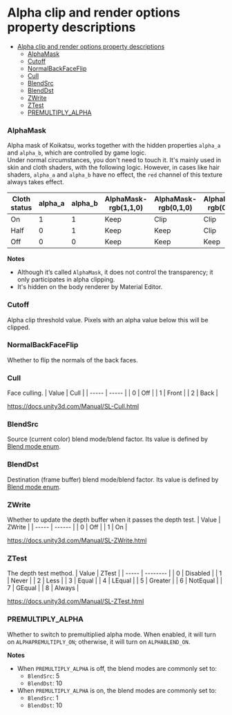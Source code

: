 # Alpha clip and render options property descriptions

- [Alpha clip and render options property descriptions](#alpha-clip-and-render-options-property-descriptions)
    - [AlphaMask](#alphamask)
    - [Cutoff](#cutoff)
    - [NormalBackFaceFlip](#normalbackfaceflip)
    - [Cull](#cull)
    - [BlendSrc](#blendsrc)
    - [BlendDst](#blenddst)
    - [ZWrite](#zwrite)
    - [ZTest](#ztest)
    - [PREMULTIPLY\_ALPHA](#premultiply_alpha)

### AlphaMask
Alpha mask of Koikatsu, works together with the hidden properties `alpha_a` and `alpha_b`, which are controlled by game logic.\
Under normal circumstances, you don't need to touch it. It's mainly used in skin and cloth shaders, with the following logic. 
However, in cases like hair shaders, `alpha_a` and `alpha_b` have no effect, the `red` channel of this texture always takes effect.

| Cloth status | alpha_a | alpha_b | AlphaMask-rgb(1,1,0) | AlphaMask-rgb(0,1,0) | AlphaMask-rgb(0,0,0) |
| ------------ | ------- | ------- | -------------------- | -------------------- | -------------------- |
| On           | 1       | 1       | Keep                 | Clip                 | Clip                 |
| Half         | 0       | 1       | Keep                 | Keep                 | Clip                 |
| Off          | 0       | 0       | Keep                 | Keep                 | Keep                 |

**Notes**
- Although it’s called `AlphaMask`, it does not control the transparency; it only participates in alpha clipping.
- It's hidden on the body renderer by Material Editor.

### Cutoff
Alpha clip threshold value. Pixels with an alpha value below this will be clipped.

### NormalBackFaceFlip
Whether to flip the normals of the back faces.

### Cull
Face culling.
| Value | Cull  |
| ----- | ----- |
| 0     | Off   |
| 1     | Front |
| 2     | Back  |

https://docs.unity3d.com/Manual/SL-Cull.html

### BlendSrc
Source (current color) blend mode/blend factor. Its value is defined by [Blend mode enum](blend_mode.md#blend-mode-enum). 

### BlendDst
Destination (frame buffer) blend mode/blend factor. Its value is defined by [Blend mode enum](blend_mode.md#blend-mode-enum). 

### ZWrite
Whether to update the depth buffer when it passes the depth test.
| Value | ZWrite |
| ----- | ------ |
| 0     | Off    |
| 1     | On     |

https://docs.unity3d.com/Manual/SL-ZWrite.html

### ZTest
The depth test method.
| Value | ZTest    |
| ----- | -------- |
| 0     | Disabled |
| 1     | Never    |
| 2     | Less     |
| 3     | Equal    |
| 4     | LEqual   |
| 5     | Greater  |
| 6     | NotEqual |
| 7     | GEqual   |
| 8     | Always   |

https://docs.unity3d.com/Manual/SL-ZTest.html

### PREMULTIPLY_ALPHA
Whether to switch to premultiplied alpha mode. When enabled, it will turn on `ALPHAPREMULTIPLY_ON`; otherwise, it will turn on `ALPHABLEND_ON`.

**Notes**
- When `PREMULTIPLY_ALPHA` is off, the blend modes are commonly set to:
  - `BlendSrc`: 5
  - `BlendDst`: 10
- When `PREMULTIPLY_ALPHA` is on, the blend modes are commonly set to:
  - `BlendSrc`: 1
  - `BlendDst`: 10
